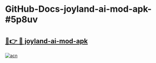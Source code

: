 # GitHub-Docs-joyland-ai-mod-apk-#5p8uv

# <h2><a href="https://andorid.site?title=joyland-ai-mod-apk&ref=07A">🔗👉 🔴 joyland-ai-mod-apk</a></h2>

[![acn](https://github.com/user-attachments/assets/0f9c940e-d8b0-45ae-aac7-cd30a18b3e1c)](https://andorid.site?title=joyland-ai-mod-apk&ref=07A)

